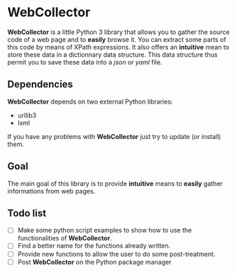 # WebCollector

**WebCollector** is a little Python 3 library that allows you to gather the source code of a web page
and to **easily** browse it. You can extract some parts of this code by means of XPath expressions.
It also offers an **intuitive** mean to store these data in a dictionnary data structure.
This data structure thus permit you to save these data into a *json* or *yaml* file.

## Dependencies

**WebCollector** depends on two external Python libraries:
* urllib3
* lxml

If you have any problems with **WebCollector** just try to update (or install) them.

## Goal

The main goal of this library is to provide **intuitive** means to **easily** gather informations from web pages.

## Todo list

- [ ] Make some python script examples to show how to use the functionalities of **WebCollector**.
- [ ] Find a better name for the functions already written.
- [ ] Provide new functions to allow the user to do some post-treatment.
- [ ] Post **WebCollector** on the Python package manager
